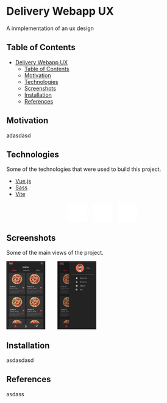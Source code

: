 # Delivery Webapp UX

A inmplementation of an ux design

## Table of Contents

- [Delivery Webapp UX](#delivery-webapp-ux)
  - [Table of Contents](#table-of-contents)
  - [Motivation](#motivation)
  - [Technologies](#technologies)
  - [Screenshots](#screenshots)
  - [Installation](#installation)
  - [References](#references)

## Motivation

adasdasd

## Technologies

Some of the technologies that were used to build this project.

- [Vue.js](https://vuejs.org/)
- [Sass](https://sass-lang.com/)
- [Vite](https://vitejs.dev/)

<div style="display:flex;justify-content:center;gap:16px">

  <img src="./docs/vue-ico.svg" alt="vuejs icon" width="50" height="50" />
  <img src="./docs/sass-ico.svg" alt="sass icon" width="50" height="50" />
  <img src="./docs/vite-ico.svg" alt="vite icon" width="50" height="50" />
</div>

## Screenshots

Some of the main views of the project.

<div style="display:grid;grid-template-columns:1fr 1fr 1fr 1fr;gap:2rem">

  <img src="./docs/index.png" alt="index view">
  <img src="./docs/sidebar.png" alt="sidebar view">

</div>

## Installation

asdasdasd

## References

asdass